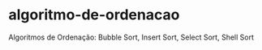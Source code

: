 # algoritmo-de-ordenacao
Algoritmos de Ordenação: Bubble Sort, Insert Sort, Select Sort, Shell Sort 
